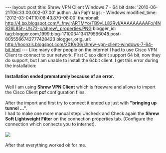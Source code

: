 --- layout: post title: Shrew VPN Client Windows 7 - 64 bit date:
'2010-06-21T06:33:00.002-07:00' author: Jan Fajfr tags: - Windows
modified\_time: '2012-03-04T10:08:43.870-08:00' thumbnail:
http://4.bp.blogspot.com/\_fmvjrARTMYo/TB9vLL82RvI/AAAAAAAAAFo/4N826L85h-U/s72-c/shrew\_properties.PNG
blogger\_id:
tag:blogger.com,1999:blog-1710034134179566048.post-8055566742777428423
blogger\_orig\_url:
http://hoonzis.blogspot.com/2010/06/shrew-vpn-client-windows-7-64-bit.html
--- Like many other people on the internet I had to use Cisco VPN Client
to connect to our network. First Cisco didn't support 64 bit, now they
do support, but I am unable to install the 64bit client. I get this
error during the installation:\
\
**Installation ended prematurely because of an error.**\
\
Well I am using **Shrew VPN Client** which is freeware and allows to
import the Cisco Client **pcf** configuration files.\
\
After the import and first try to connect it ended up just with
**"bringing up tunnel ..."**.\
I had to make one more manual step: Uncheck and Check again the **Shrew
Soft Lightweight Filter** on the connection properties tab. (Configure
the connection which connects you to internet).\
\
[![](http://4.bp.blogspot.com/_fmvjrARTMYo/TB9vLL82RvI/AAAAAAAAAFo/4N826L85h-U/s320/shrew_properties.PNG)](http://4.bp.blogspot.com/_fmvjrARTMYo/TB9vLL82RvI/AAAAAAAAAFo/4N826L85h-U/s1600/shrew_properties.PNG)\
\
After that everything worked ok for me.
